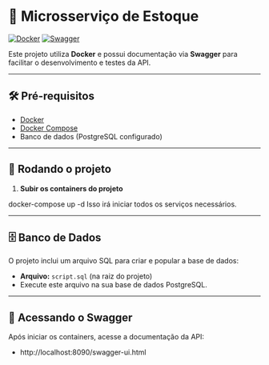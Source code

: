 # 🚀 Microsserviço de Estoque

[![Docker](https://img.shields.io/badge/Docker-Ready-blue?logo=docker)](https://www.docker.com/)
[![Swagger](https://img.shields.io/badge/Swagger-Docs-orange?logo=swagger)](http://localhost:8090/swagger-ui.html)

Este projeto utiliza **Docker** e possui documentação via **Swagger** para facilitar o desenvolvimento e testes da API.

---

## 🛠️ Pré-requisitos

- [Docker](https://www.docker.com/)
- [Docker Compose](https://docs.docker.com/compose/)
- Banco de dados (PostgreSQL configurado)

---

## 🚀 Rodando o projeto

1. **Subir os containers do projeto**


docker-compose up -d
Isso irá iniciar todos os serviços necessários.

---

## 🗄️ Banco de Dados

O projeto inclui um arquivo SQL para criar e popular a base de dados:

- **Arquivo:** `script.sql` (na raiz do projeto)  
- Execute este arquivo na sua base de dados PostgreSQL.

---

## 📄 Acessando o Swagger

Após iniciar os containers, acesse a documentação da API:
- http://localhost:8090/swagger-ui.html
